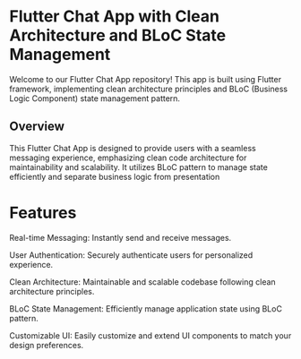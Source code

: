 # Flutter Chat App with Clean Architecture and BLoC State Management

Welcome to our Flutter Chat App repository! This app is built using Flutter framework, implementing clean architecture principles and BLoC (Business Logic Component) state management pattern.

## Overview

This Flutter Chat App is designed to provide users with a seamless messaging experience, emphasizing clean code architecture for maintainability and scalability. It utilizes BLoC pattern to manage state efficiently and separate business logic from presentation

# Features

Real-time Messaging: Instantly send and receive messages.

User Authentication: Securely authenticate users for personalized experience.

Clean Architecture: Maintainable and scalable codebase following clean architecture principles.

BLoC State Management: Efficiently manage application state using BLoC pattern.

Customizable UI: Easily customize and extend UI components to match your design preferences.
